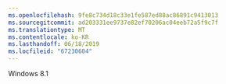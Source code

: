 ```yaml
---
ms.openlocfilehash: 9fe8c734d18c33e1fe587ed88ac86891c9413013
ms.sourcegitcommit: ad203331ee9737e82ef70206ac04eeb72a5f9c7f
ms.translationtype: MT
ms.contentlocale: ko-KR
ms.lasthandoff: 06/18/2019
ms.locfileid: "67230604"
---
```

Windows 8.1